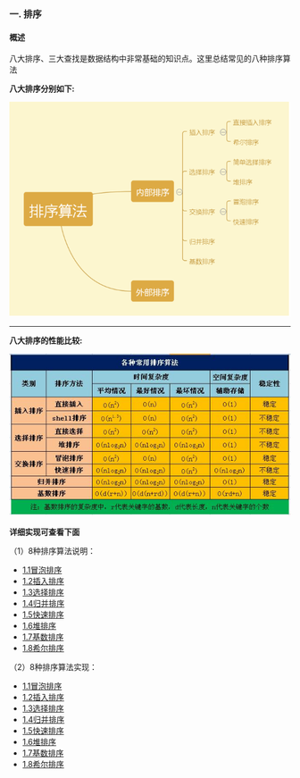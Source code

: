 ### 一. 排序
#### 概述
八大排序、三大查找是数据结构中非常基础的知识点。这里总结常见的八种排序算法

**八大排序分别如下:**

![种排序算法](../images/8-sorts-algorithm.png)

---
**八大排序的性能比较:**

![八大排序性能](../images/performance_comparison.png)


**详细实现可查看下面**

（1）8种排序算法说明：
+ [1.1冒泡排序](bubble_sort.md)
+ [1.2插入排序](insertion_sort.md)
+ [1.3选择排序](selection_sort.md)
+ [1.4归并排序](merge_sort.md)
+ [1.5快速排序](quick_sort.md)
+ [1.6堆排序](heap_sort.md)
+ [1.7基数排序](radix_sort.md)
+ [1.8希尔排序](shell_sort.md)

（2）8种排序算法实现：
+ [1.1冒泡排序](./sources/bubbleSort.py)
+ [1.2插入排序](./sources/insertionSort.py)
+ [1.3选择排序](./sources/selectionSort.py)
+ [1.4归并排序](./sources/mergeSort.py)
+ [1.5快速排序](./sources/quickSort.py)
+ [1.6堆排序](./sources/heapSort.py)
+ [1.7基数排序](./sources/radixSort.py)
+ [1.8希尔排序](./sources/shellSort.py)
